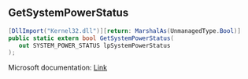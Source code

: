 ## GetSystemPowerStatus

```csharp
[DllImport("Kernel32.dll")][return: MarshalAs(UnmanagedType.Bool)]
public static extern bool GetSystemPowerStatus(
   out SYSTEM_POWER_STATUS lpSystemPowerStatus
);
```

Microsoft documentation: [Link](https://docs.microsoft.com/en-us/windows/win32/api/winbase/nf-winbase-getsystempowerstatus)
